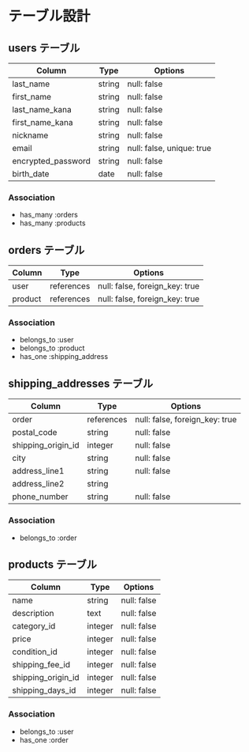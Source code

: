 # テーブル設計


## users テーブル

| Column             | Type     | Options                   |
| ------------------ | -------- | ------------------------- |
| last_name          | string   | null: false               |
| first_name         | string   | null: false               |
| last_name_kana     | string   | null: false               |
| first_name_kana    | string   | null: false               |
| nickname           | string   | null: false               |
| email              | string   | null: false, unique: true |
| encrypted_password | string   | null: false               |
| birth_date         | date     | null: false               |

### Association

- has_many :orders
- has_many :products


## orders テーブル

| Column  | Type       | Options                        |
| ------- | ---------- | ------------------------------ |
| user    | references | null: false, foreign_key: true |
| product | references | null: false, foreign_key: true |

### Association

- belongs_to :user
- belongs_to :product
- has_one :shipping_address


## shipping_addresses テーブル

| Column             | Type       | Options                        |
| ------------------ | ---------- | ------------------------------ |
| order              | references | null: false, foreign_key: true |
| postal_code        | string     | null: false                    |
| shipping_origin_id | integer    | null: false                    |
| city               | string     | null: false                    |
| address_line1      | string     | null: false                    |
| address_line2      | string     |                                |
| phone_number       | string     | null: false                    |

### Association

- belongs_to :order


## products テーブル

| Column             | Type     | Options     |
| ------------------ | -------- | ----------- |
| name               | string   | null: false |
| description        | text     | null: false |
| category_id        | integer  | null: false |
| price              | integer  | null: false |
| condition_id       | integer  | null: false |
| shipping_fee_id    | integer  | null: false |
| shipping_origin_id | integer  | null: false |
| shipping_days_id   | integer  | null: false |

### Association

- belongs_to :user
- has_one :order







<!-- This README would normally document whatever steps are necessary to get the
application up and running.

Things you may want to cover:

* Ruby version

* System dependencies

* Configuration

* Database creation

* Database initialization

* How to run the test suite

* Services (job queues, cache servers, search engines, etc.)

* Deployment instructions

* ... -->
